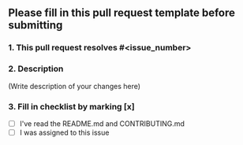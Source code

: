 
## Please fill in this pull request template before submitting 

### 1. This pull request resolves #<issue_number>

### 2. Description
(Write description of your changes here)

### 3. Fill in checklist by marking [x]

- [ ] I've read the README.md and CONTRIBUTING.md
- [ ] I was assigned to this issue
